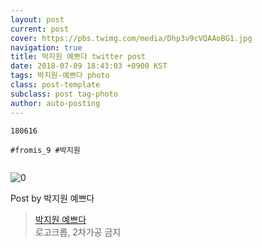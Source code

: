 ```yaml
---
layout: post
current: post
cover: https://pbs.twimg.com/media/Dhp3v9cVQAAoBG1.jpg
navigation: true
title: 박지원 예쁘다 twitter post
date: 2018-07-09 18:43:03 +0900 KST
tags: 박지원-예쁘다 photo
class: post-template
subclass: post tag-photo
author: auto-posting
---
```


```  
180616  
  
#fromis_9 #박지원  
  

```

![0](https://pbs.twimg.com/media/Dhp3v9cVQAAoBG1.jpg)


Post by 박지원 예쁘다

> [박지원 예쁘다](https://twitter.com/jiwon_is_pretty)  
  로고크롭, 2차가공 금지